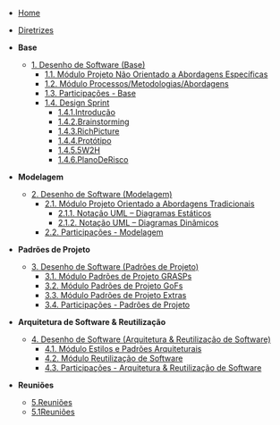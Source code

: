 <!-- docs/_sidebar.md -->

- [Home](/docs)
- [Diretrizes](Diretrizes/Diretrizes.md)

- **Base**
  - [1. Desenho de Software (Base)](Base/1.Base.md)
    - [1.1. Módulo Projeto Não Orientado a Abordagens Específicas](/Base/1.1.AbordagemNaoEspecifica.md)
    - [1.2. Módulo Processos/Metodologias/Abordagens](/Base/1.2.ProcessosMetodologiasAbordagens.md)
    - [1.3. Participações - Base](/Base/1.3.ParticipacoesBase.md)
    - [1.4. Design Sprint](/Base/1.4.DesignSprint.md)
        - [1.4.1.Introdução](/Base/1.4.DesignSprint/1.4.1.Introducao.md)
        - [1.4.2.Brainstorming](/Base/1.4.DesignSprint/1.4.2.Brainstorming.md)
        - [1.4.3.RichPicture](/Base/1.4.DesignSprint/1.4.1.3.RichPicture.md)
         - [1.4.4.Protótipo](/Base/1.4.DesignSprint/1.4.1.4.Prototipo.md)
         - [1.4.5.5W2H](/Base/1.4.DesignSprint/1.4.1.4.5.5W2H.md)
         - [1.4.6.PlanoDeRisco](/Base/1.4.DesignSprint/1.4.6.PlanoDeRisco.md)
        


- **Modelagem**
  - [2. Desenho de Software (Modelagem)](/Modelagem/2.Modelagem.md)
    - [2.1. Módulo Projeto Orientado a Abordagens Tradicionais](/Modelagem/2.1.ModelagemTradicional.md)
      - [2.1.1. Notação UML – Diagramas Estáticos](/Modelagem/2.1.1.UMLEstaticos.md)
      - [2.1.2. Notação UML – Diagramas Dinâmicos](/Modelagem/2.1.2.UMLDinamicos.md)
    - [2.2. Participações - Modelagem](/Modelagem/2.2.ParticipacoesModelagem.md)

- **Padrões de Projeto**
  - [3. Desenho de Software (Padrões de Projeto)](/PadroesDeProjeto/3.PadroesDeProjeto.md)
    - [3.1. Módulo Padrões de Projeto GRASPs](/PadroesDeProjeto/3.1.GRASPs.md)
    - [3.2. Módulo Padrões de Projeto GoFs](/PadroesDeProjeto/3.2.GoFs.md)
    - [3.3. Módulo Padrões de Projeto Extras](/PadroesDeProjeto/3.3.PadroesExtra.md)
    - [3.4. Participações - Padrões de Projeto](/PadroesDeProjeto/3.4.ParticipacoesPadroes.md)

- **Arquitetura de Software & Reutilização**
  - [4. Desenho de Software (Arquitetura & Reutilização de Software)](/ArquiteturaReutilizacao/4.ArquiteturaReutilizacao.md)
    - [4.1. Módulo Estilos e Padrões Arquiteturais](/ArquiteturaReutilizacao/4.1.PadroesArquiteturais.md)
    - [4.2. Módulo Reutilização de Software](/ArquiteturaReutilizacao/4.2.ReutilizacaoDeSoftware.md)
    - [4.3. Participações - Arquitetura & Reutilização de Software](/ArquiteturaReutilizacao/4.3.ParticipacoesArqReutilizacao.md)

- **Reuniões**
  - [5.Reuniões](/Reunioes/5.Reuniao01.md)
  - [5.1Reuniões](/Reunioes/5.1.Reuniao02.md)

